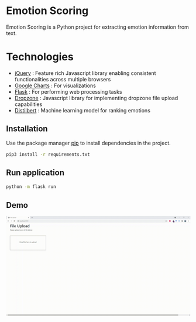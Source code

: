 # Emotion Scoring

Emotion Scoring is a Python project for extracting emotion information from text. 

# Technologies

* [jQuery](https://jquery.com/) : Feature rich Javascript library enabling consistent functionalities across multiple browsers
* [Google Charts](https://developers.google.com/chart) : For visualizations
* [Flask](https://flask.palletsprojects.com/en/2.0.x/) : For performing web processing tasks
* [Dropzone](https://www.dropzone.dev/js/) : Javascript library for implementing dropzone file upload capabilities
* [Distilbert](https://huggingface.co/bhadresh-savani/distilbert-base-uncased-emotion) : Machine learning model for ranking emotions


## Installation

Use the package manager [pip](https://pip.pypa.io/en/stable/) to install dependencies in the project.

```bash
pip3 install -r requirements.txt
```

## Run application

```bash
python -m flask run
```

## Demo
![demo](screen-capture.gif)
